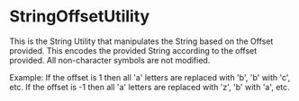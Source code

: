 # StringOffsetUtility
This is the String Utility that manipulates the String based on the Offset provided.
This encodes the provided String according to the offset provided. All non-character symbols are not modified.

Example:
If the offset is 1 then all 'a' letters are replaced with 'b', 'b' with 'c', etc.
If the offset is -1 then all 'a' letters are replaced with 'z', 'b' with 'a', etc.
